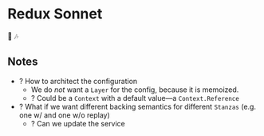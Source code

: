 # Redux Sonnet

:scroll: :notes:


## Notes
- ? How to architect the configuration
  - We do _not_ want a `Layer` for the config, because it is memoized.
  - ? Could be a `Context` with a default value—a `Context.Reference`
- ? What if we want different backing semantics for different `Stanzas` (e.g. one w/ and one w/o replay)
  - ? Can we update the service